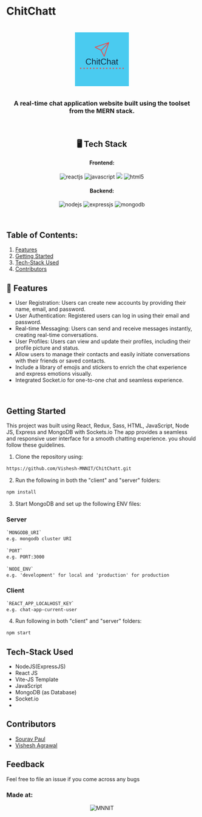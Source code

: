 # ChitChatt
<h1 align="center"CHITCHATT</h1>
<p align="center">
<img alt="Logo" width="142px" src="client/src/assets/logo2.png"/>
</p>
<h3 align="center">A real-time chat application website built using the toolset from the MERN stack.</h3>

<br />

<h2 align="center">🖥️ Tech Stack</h2>

<h4 align="center">Frontend:</h4>

<p align="center">
  <img src="https://img.shields.io/badge/React-20232A?style=for-the-badge&logo=react&logoColor=61DAFB" alt="reactjs" />
  <img src="https://img.shields.io/badge/JavaScript-323330?style=for-the-badge&logo=javascript&logoColor=F7DF1E" alt="javascript" />
  <img src="https://img.shields.io/badge/Socket.io-black?style=for-the-badge&logo=socket.io&badgeColor=010101">
  <img src="https://img.shields.io/badge/HTML5-E34F26?style=for-the-badge&logo=html5&logoColor=white" alt="html5" />
</p>

<h4 align="center">Backend:</h4>

<p align="center">
  <img src="https://img.shields.io/badge/Node.js-339933?style=for-the-badge&logo=nodedotjs&logoColor=white" alt="nodejs" />
  <img src="https://img.shields.io/badge/Express.js-000000?style=for-the-badge&logo=express&logoColor=white" alt="expressjs" />
  <img src="https://img.shields.io/badge/MongoDB-4EA94B?style=for-the-badge&logo=mongodb&logoColor=white" alt="mongodb" />

</p>

  </em>
</p>
<br />

## Table of Contents:

1) [Features](#fet)
2) [Getting Started](#install)
3) [Tech-Stack Used](#depend) 
4) [Contributors](#contri)

<a name="fet"></a>
## 🚀 Features

- User Registration: Users can create new accounts by providing their name, email, and password.
- User Authentication: Registered users can log in using their email and password.
- Real-time Messaging: Users can send and receive messages instantly, creating real-time conversations.
- User Profiles: Users can view and update their profiles, including their profile picture and status.
- Allow users to manage their contacts and easily initiate conversations with their friends or saved contacts.
-  Include a library of emojis and stickers to enrich the chat experience and express emotions visually.
- Integrated Socket.io for one-to-one chat and seamless experience.


<br />

<a name="install"></a> 
## Getting Started

This project was built using React, Redux, Sass, HTML, JavaScript, Node JS, Express and MongoDB with Sockets.io The app provides a seamless and responsive user interface for a smooth chatting experience. you should follow these guidelines.

1) Clone the repository using:
```bash
https://github.com/Vishesh-MNNIT/ChitChatt.git
```
2) Run the following in both the "client" and "server" folders:
```bash
npm install 
```
3) Start MongoDB and set up the following ENV files:

### Server
```
`MONGODB_URI`
e.g. mongodb cluster URI

`PORT`
e.g. PORT:3000

`NODE_ENV`
e.g. 'development' for local and 'production' for production
```
### Client
```
`REACT_APP_LOCALHOST_KEY`
e.g. chat-app-current-user
```
4) Run following in both "client" and "server" folders:
```bash
npm start
```
<a name="depend"></a>
## Tech-Stack Used

* NodeJS(ExpressJS) 
* React JS
* Vite-JS Template
* JavaScript
* MongoDB (as Database)
* Socket.io
*   
<a name="contri"></a>
## Contributors

* [Sourav Paul](https://github.com/PaulSaurav19)
* [Vishesh Agrawal](https://github.com/Vishesh-MNNIT)

## Feedback
Feel free to file an issue if you come across any bugs

### Made at:

<p align="center">
<img alt="MNNIT" width="112px" src="http://www.mnnit.ac.in/institutelogo/MNNIT%20(logo)png.png" />
</p>
